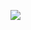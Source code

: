 <a href=""> <img align="center" src="https://github-readme-stats-sigma-five.vercel.app/api/top-langs/?username=Likva32
&theme=react&line_height=40&hide=css"/> </a>
